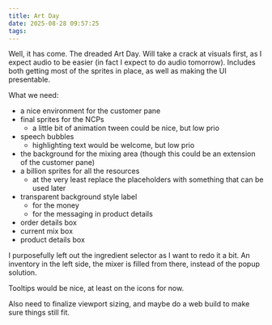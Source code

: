 ```yaml
---
title: Art Day
date: 2025-08-28 09:57:25
tags:
---
```



Well, it has come. The dreaded Art Day. Will take a crack at visuals first, as I expect audio to be easier (in fact I expect to do audio tomorrow). Includes both getting most of the sprites in place, as well as making the UI presentable.  

What we need:
- a nice environment for the customer pane
- final sprites for the NCPs
    - a little bit of animation tween could be nice, but low prio
- speech bubbles
    - highlighting text would be welcome, but low prio
- the background for the mixing area (though this could be an extension of the customer pane)
- a billion sprites for all the resources
    - at the very least replace the placeholders with something that can be used later
- transparent background style label
    - for the money
    - for the messaging in product details
- order details box
- current mix box
- product details box

I purposefully left out the ingredient selector as I want to redo it a bit. An inventory in the left side, the mixer is filled from there, instead of the popup solution.

Tooltips would be nice, at least on the icons for now.

Also need to finalize viewport sizing, and maybe do a web build to make sure things still fit.
